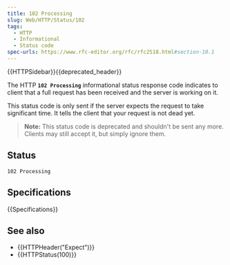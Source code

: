 ```yaml
---
title: 102 Processing
slug: Web/HTTP/Status/102
tags:
  - HTTP
  - Informational
  - Status code
spec-urls: https://www.rfc-editor.org/rfc/rfc2518.html#section-10.1
---
```


{{HTTPSidebar}}{{deprecated_header}}

The HTTP **`102 Processing`** informational status response code indicates to client that a full request has been received and the server is working on it.

This status code is only sent if the server expects the request to take significant time. It tells the client that your request is not dead yet.

> **Note:** This status code is deprecated and shouldn't be sent any more. Clients may still accept it, but simply ignore them.

## Status

```
102 Processing
```

## Specifications

{{Specifications}}

## See also

- {{HTTPHeader("Expect")}}
- {{HTTPStatus(100)}}

